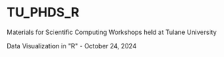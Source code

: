 # TU_PHDS_R
Materials for Scientific Computing Workshops held at Tulane University

Data Visualization in "R" - October 24, 2024
